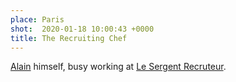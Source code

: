 ```yaml
---
place: Paris
shot:  2020-01-18 10:00:43 +0000
title: The Recruiting Chef
---
```


[Alain](https://fr.wikipedia.org/wiki/Alain_P%C3%A9gouret) himself, busy working at [Le Sergent Recruteur](https://www.lesergentrecruteur.fr/).
